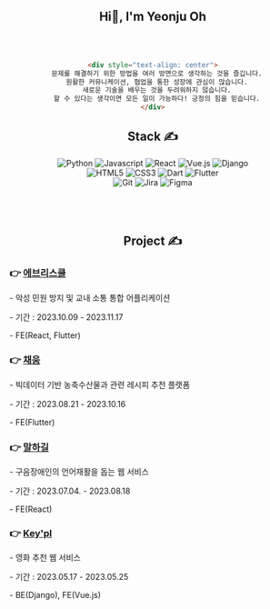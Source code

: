<div align="center">
<h2><b>Hi👋, I'm Yeonju Oh</b></h2>
<br/>
<br/>

```html
<div style="text-align: center">
  문제를 해결하기 위한 방법을 여러 방면으로 생각하는 것을 즐깁니다.
  원활한 커뮤니케이션, 협업을 통한 성장에 관심이 많습니다.
  새로운 기술을 배우는 것을 두려워하지 않습니다.
  할 수 있다는 생각이면 모든 일이 가능하다! 긍정의 힘을 믿습니다.
</div>
```

## **Stack ✍**

<img alt="Python" src="https://img.shields.io/badge/Python-3776AB?&style=for-the-badge&logo=Python&logoColor=white"/>
<img alt="Javascript" src="https://img.shields.io/badge/javascript-F7DF1E?&style=for-the-badge&logo=javascript&logoColor=white"/>
<img alt="React" src="https://img.shields.io/badge/react-61DAFB?&style=for-the-badge&logo=react&logoColor=white"/>
<img alt="Vue.js" src="https://img.shields.io/badge/vue.js-4FC08D?&style=for-the-badge&logo=vuedotjs&logoColor=white"/>
<img alt="Django" src="https://img.shields.io/badge/django-092E20?&style=for-the-badge&logo=django&logoColor=white"/>
<br/>
<img alt="HTML5" src="https://img.shields.io/badge/html5-E34F26?&style=for-the-badge&logo=html5&logoColor=white"/>
<img alt="CSS3" src="https://img.shields.io/badge/css3-1572B6?&style=for-the-badge&logo=css3&logoColor=white"/>
<img alt="Dart" src="https://img.shields.io/badge/dart-0175C2?&style=for-the-badge&logo=dart&logoColor=white"/>
<img alt="Flutter" src="https://img.shields.io/badge/flutter-02569B?&style=for-the-badge&logo=flutter&logoColor=white"/>
<br/>
<img alt="Git" src="https://img.shields.io/badge/git-F05032?&style=for-the-badge&logo=git&logoColor=white"/>
<img alt="Jira" src="https://img.shields.io/badge/jira-0052CC?&style=for-the-badge&logo=jira&logoColor=white"/>
<img alt="Figma" src="https://img.shields.io/badge/figma-F24E1E?&style=for-the-badge&logo=figma&logoColor=white"/>

<br/>
<br/>

<br/>
<br/>

## **Project ✍**

</div>

### 👉 [에브리스쿨](https://github.com/OH-Yeonju/everyschool)

\- 악성 민원 방지 및 교내 소통 통합 어플리케이션

\- 기간 : 2023.10.09 - 2023.11.17

\- FE(React, Flutter)
<br/>

### 👉 [채움](https://github.com/ChaeumApp/Chaeum)

\- 빅데이터 기반 농축수산물과 관련 레시피 추천 플랫폼

\- 기간 : 2023.08.21 - 2023.10.16

\- FE(Flutter)
<br/>

### 👉 [말하길](https://github.com/Speaking-Path)

\- 구음장애인의 언어재활을 돕는 웹 서비스

\- 기간 : 2023.07.04. - 2023.08.18

\- FE(React)
<br/>

### 👉 [Key'pl](https://github.com/OH-Yeonju/WebProject)

\- 영화 추천 웹 서비스

\- 기간 : 2023.05.17 - 2023.05.25

\- BE(Django), FE(Vue.js)
<br/>
